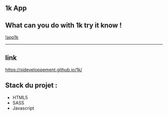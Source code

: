 ## 1k App
What can you do with 1k try it know !
----------------------
[!app1k](https://github.com/sjdeveloppement/1k/blob/main/images/1k.png)

--------------------
## link
https://sjdeveloppement.github.io/1k/

## Stack du projet :
- HTML5
- SASS
- Javascript

